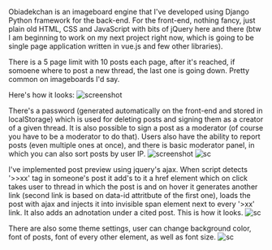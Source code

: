 Obiadekchan is an imageboard engine that I've developed using Django Python framework for the back-end. For the front-end, nothing fancy, just plain old HTML, CSS and JavaScript with bits of jQuery here and there (btw I am beginning to work on my next project right now, which is going to be single page application written in vue.js and few other libraries).

There is a 5 page limit with 10 posts each page, after it's reached, if somoene where to post a new thread, the last one is going down. Pretty common on imageboards I'd say.

Here's how it looks:
![screenshot](http://i.imgur.com/kr35YSe.jpg)

There's a password (generated automatically on the front-end and stored in localStorage) which is used for deleting posts and signing them as a creator of a given thread. It is also possible to sign a post as a moderator (of course you have to be a moderator to do that).
Users also have the ability to report posts (even multiple ones at once), and there is basic moderator panel, in which you can also sort posts by user IP.
![screenshot](http://i.imgur.com/LRPrmr5.png)
![sc](https://i.imgur.com/1iFB3PH.png)

I've implemented post preview using jquery's ajax. When script detects '>>xx' tag in someone's post it add's to it a href element which on click takes user to thread in which the post is and on hover it generates another link (second link is based on data-id attritbute of the first one), loads the post with ajax and injects it into invisible span element next to every '>xx' link. It also adds an adnotation under a cited post.
This is how it looks.
![sc](https://i.imgur.com/04AmhrT.jpg)

There are also some theme settings, user can change background color, font of posts, font of every other element, as well as font size.
![sc](https://i.imgur.com/jIOkh6U.png)
